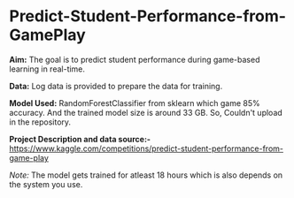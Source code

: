 # Predict-Student-Performance-from-GamePlay
**Aim:** The goal is to predict student performance during game-based learning in real-time. 

**Data:** Log data is provided to prepare the data for training.

**Model Used:** RandomForestClassifier from sklearn which game 85% accuracy. And the trained model size is around 33 GB. So, Couldn't upload in the repository. 

**Project Description and data source:-** https://www.kaggle.com/competitions/predict-student-performance-from-game-play

*Note:* The model gets trained for atleast 18 hours which is also depends on the system you use.



